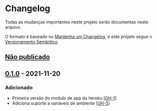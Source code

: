 # Changelog

Todas as mudanças importantes neste projeto serão documentas neste arquivo.

O formato é baseado no [Mantenha um Changelog](https://keepachangelog.com/pt-BR/1.0.0/),
e este projeto segue o [Versionamento Semântico](https://semver.org/lang/pt-BR/spec/v2.0.0.html).

## [Não publicado]

## [0.1.0] - 2021-11-20
### Adicionado
- Primeira versão do modulo de app da heroku [[GH-1](https://github.com/mentoriaiac/iac-modulo-heroku-app/pull/1)]
- Adiciona suporte a variáveis de ambiente  [[GH-5](https://github.com/mentoriaiac/iac-modulo-heroku-app/pull/5)]


[Não publicado]: https://github.com/mentoriaiac/iac_role_nomad/compare/0.1.0...HEAD
[0.1.0]: https://github.com/mentoriaiac/iac_role_nomad/releases/tag/0.1.0
